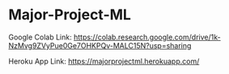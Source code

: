 # Major-Project-ML
Google Colab Link: https://colab.research.google.com/drive/1k-NzMvg9ZVyPue0Ge7OHKPQv-MALC15N?usp=sharing

Heroku App Link: https://majorprojectml.herokuapp.com/
